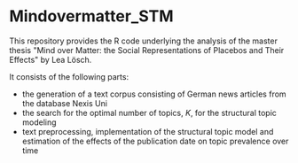 # Mindovermatter_STM
This repository provides the R code underlying the analysis of the master thesis "Mind over Matter: the Social Representations of Placebos and Their Effects" by Lea Lösch.

It consists of the following parts: 
- the generation of a text corpus consisting of German news articles from the database Nexis Uni
- the search for the optimal number of topics, *K*, for the structural topic modeling
- text preprocessing, implementation of the structural topic model and estimation of the effects of the publication date on topic prevalence over time
